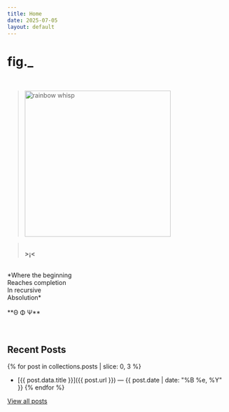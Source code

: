 ```yaml
---
title: Home
date: 2025-07-05
layout: default
---
```


# fig._

<br>

><img src="/assets/media/IMG_1687.jpeg" alt="rainbow whisp" width="333" />

><br>**>¡<**<br>
<br>
*Where the beginning<br>
Reaches completion<br>
In recursive<br>
Absolution*<br>
<br>
**Θ Φ Ψ**<br>
<br>
<br>

## Recent Posts

{% for post in collections.posts | slice: 0, 3 %}
- [{{ post.data.title }}]({{ post.url }}) — {{ post.date | date: "%B %e, %Y" }}
{% endfor %}

[View all posts](/posts)